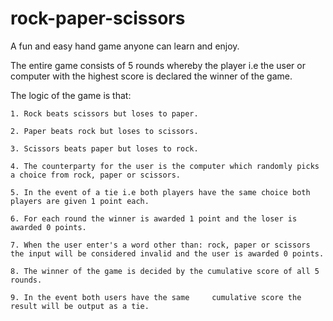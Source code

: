 # rock-paper-scissors
A fun and easy hand game anyone can learn and enjoy.

The entire game consists of 5 rounds whereby the player i.e the user or computer with the highest score is declared the winner of the game.

The logic of the game is that:

    1. Rock beats scissors but loses to paper.

    2. Paper beats rock but loses to scissors.

    3. Scissors beats paper but loses to rock.

    4. The counterparty for the user is the computer which randomly picks a choice from rock, paper or scissors.

    5. In the event of a tie i.e both players have the same choice both players are given 1 point each.

    6. For each round the winner is awarded 1 point and the loser is awarded 0 points.

    7. When the user enter's a word other than: rock, paper or scissors the input will be considered invalid and the user is awarded 0 points.

    8. The winner of the game is decided by the cumulative score of all 5 rounds.

    9. In the event both users have the same     cumulative score the result will be output as a tie.
